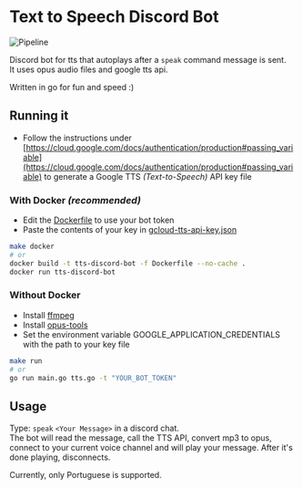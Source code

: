 # Text to Speech Discord Bot

![Pipeline](https://github.com/davidandradeduarte/tts-discord-bot/actions/workflows/pipeline.yml/badge.svg)

Discord bot for tts that autoplays after a `speak` command message is sent.  
It uses opus audio files and google tts api.

Written in go for fun and speed :)

## Running it

- Follow the instructions under [https://cloud.google.com/docs/authentication/production#passing_variable](https://cloud.google.com/docs/authentication/production#passing_variable)
  to generate a Google TTS _(Text-to-Speech)_ API key file

### With Docker _(recommended)_

- Edit the [Dockerfile](Dockerfile) to use your bot token
- Paste the contents of your key in [gcloud-tts-api-key.json](gcloud-tts-api-key.json)

```bash
make docker
# or
docker build -t tts-discord-bot -f Dockerfile --no-cache .
docker run tts-discord-bot
```

### Without Docker

- Install [ffmpeg](https://ffmpeg.org/download.html)
- Install [opus-tools](https://opus-codec.org/downloads/)
- Set the environment variable GOOGLE_APPLICATION_CREDENTIALS with the path to your key file

```bash
make run
# or
go run main.go tts.go -t "YOUR_BOT_TOKEN"
```

## Usage

Type: `speak` `<Your Message>` in a discord chat.  
The bot will read the message, call the TTS API, convert mp3 to opus, connect
to your current voice channel and will play your message.
After it's done playing, disconnects.

Currently, only Portuguese is supported.

